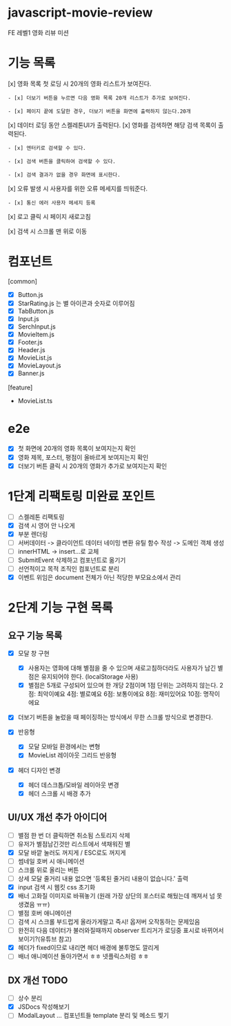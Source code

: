 # javascript-movie-review

FE 레벨1 영화 리뷰 미션

# 기능 목록

[x] 영화 목록 첫 로딩 시 20개의 영화 리스트가 보여진다.

    - [x] 더보기 버튼을 누르면 다음 영화 목록 20개 리스트가 추가로 보여진다.

    - [x] 페이지 끝에 도달한 경우, 더보기 버튼을 화면에 출력하지 않는다.20개

[x] 데이터 로딩 동안 스켈레톤UI가 출력된다.
[x] 영화를 검색하면 해당 검색 목록이 출력된다.

    - [x] 엔터키로 검색할 수 있다.

    - [x] 검색 버튼을 클릭하여 검색할 수 있다.

    - [x] 검색 결과가 없을 경우 화면에 표시한다.

[x] 오류 발생 시 사용자를 위한 오류 메세지를 띄워준다.

    - [x] 통신 에러 사용자 메세지 등록

[x] 로고 클릭 시 페이지 새로고침

[x] 검색 시 스크롤 맨 위로 이동

# 컴포넌트

[common]

- [x] Button.js
- [x] StarRating.js 는 별 아이콘과 숫자로 이루어짐
- [x] TabButton.js
- [x] Input.js
- [x] SerchInput.js
- [x] MovieItem.js
- [x] Footer.js
- [x] Header.js
- [x] MovieList.js
- [x] MovieLayout.js
- [x] Banner.js

[feature]

- MovieList.ts

# e2e

- [x] 첫 화면에 20개의 영화 목록이 보여지는지 확인
- [x] 영화 제목, 포스터, 평점이 올바르게 보여지는지 확인
- [x] 더보기 버튼 클릭 시 20개의 영화가 추가로 보여지는지 확인

# 1단계 리팩토링 미완료 포인트

- [ ] 스켈레톤 리팩토링
- [x] 검색 시 영어 안 나오게
- [x] 부분 렌더링
- [ ] 서버데이터 -> 클라이언트 데이터 네이밍 변환 유틸 함수 작성 -> 도메인 객체 생성
- [ ] innerHTML -> insert...로 교체
- [ ] SubmitEvent 삭제하고 컴포넌트로 옮기기
- [ ] 선언적이고 목적 조직인 컴포넌트로 분리
- [x] 이벤트 위임은 document 전체가 아닌 적당한 부모요소에서 관리

# 2단계 기능 구현 목록

## 요구 기능 목록

- [x] 모달 창 구현

  - [x] 사용자는 영화에 대해 별점을 줄 수 있으며 새로고침하더라도 사용자가 남긴 별점은 유지되어야 한다. (localStorage 사용)
  - [x] 별점은 5개로 구성되어 있으며 한 개당 2점이며 1점 단위는 고려하지 않는다.
        2점: 최악이예요
        4점: 별로예요
        6점: 보통이에요
        8점: 재미있어요
        10점: 명작이에요

- [x] 더보기 버튼을 눌렀을 때 페이징하는 방식에서 무한 스크롤 방식으로 변경한다.

- [x] 반응형

  - [x] 모달 모바일 환경에서는 변형
  - [x] MovieList 레이아웃 그리드 반응형

- [x] 헤더 디자인 변경

  - [x] 헤더 데스크톱/모바일 레이아웃 변경
  - [x] 헤더 스크롤 시 배경 추가

## UI/UX 개선 추가 아이디어

- [ ] 별점 한 번 더 클릭하면 취소됨 스토리지 삭제
- [ ] 유저가 별점남긴것만 리스트에서 색채워진 별
- [x] 모달 바깥 눌러도 꺼지게 / ESC로도 꺼지게
- [ ] 썸네일 호버 시 애니메이션
- [ ] 스크롤 위로 올리는 버튼
- [ ] 상세 모달 줄거리 내용 없으면 '등록된 줄거리 내용이 없습니다.' 출력
- [x] input 검색 시 웹킷 css 초기화
- [x] 배너 고화질 이미지로 바꿔놓기 (원래 가장 상단의 포스터로 해뒀는데 깨져서 넘 못생겼음 ㅠㅠ)
- [ ] 별점 호버 애니메이션
- [ ] 검색 시 스크롤 부드럽게 올라가게말고 즉시! 옵저버 오작동하는 문제있음
- [ ] 완전히 다음 데이터가 불러와질때까지 observer 트리거가 로딩중 표시로 바뀌어서 보이기?(유튜브 참고)
- [x] 헤더가 fixed이므로 내리면 헤더 배경에 불투명도 깔리게
- [ ] 배너 애니메이션 돌아가면서 ㅎㅎ 넷플릭스처럼 ㅎㅎ

## DX 개선 TODO

- [ ] 상수 분리
- [x] JSDocs 작성해보기
- [ ] ModalLayout ... 컴포넌트들 template 분리 및 메소드 찢기
